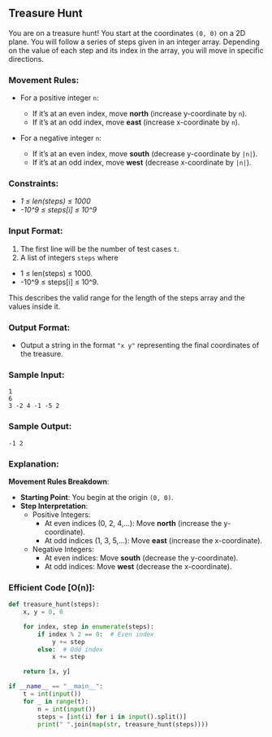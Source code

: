 ## **Treasure Hunt**

You are on a treasure hunt! You start at the coordinates `(0, 0)` on a 2D plane. You will follow a series of steps given in an integer array. Depending on the value of each step and its index in the array, you will move in specific directions.

### **Movement Rules:**
- For a positive integer `n`: 
  - If it’s at an even index, move **north** (increase y-coordinate by `n`).
  - If it’s at an odd index, move **east** (increase x-coordinate by `n`).
  
- For a negative integer `n`: 
  - If it’s at an even index, move **south** (decrease y-coordinate by `|n|`).
  - If it’s at an odd index, move **west** (decrease x-coordinate by `|n|`).

### **Constraints:**
- _1 ≤ len(steps) ≤ 1000_
- _-10^9 ≤ steps[i] ≤ 10^9_


### **Input Format:**
1. The first line will be the number of test cases `t`.
2. A list of integers `steps` where 
- 1 ≤ len(steps) ≤ 1000.
- -10^9 ≤ steps[i] ≤ 10^9.

This describes the valid range for the length of the steps array and the values inside it.
### **Output Format:**
- Output a string in the format `"x y"` representing the final coordinates of the treasure.



### **Sample Input:**
```
1
6
3 -2 4 -1 -5 2
```

### **Sample Output:**
```
-1 2
```

### **Explanation:**

**Movement Rules Breakdown**:
- **Starting Point**: You begin at the origin `(0, 0)`.
- **Step Interpretation**:
  - Positive Integers:  
    - At even indices (0, 2, 4,...): Move **north** (increase the y-coordinate).  
    - At odd indices (1, 3, 5,...): Move **east** (increase the x-coordinate).
  - Negative Integers:  
    - At even indices: Move **south** (decrease the y-coordinate).  
    - At odd indices: Move **west** (decrease the x-coordinate).



### **Efficient Code [O(n)]:**

```python
def treasure_hunt(steps):
    x, y = 0, 0

    for index, step in enumerate(steps):
        if index % 2 == 0:  # Even index
            y += step
        else:  # Odd index
            x += step

    return [x, y]

if __name__ == "__main__":
    t = int(input())
    for _ in range(t):
        n = int(input())
        steps = [int(i) for i in input().split()]
        print(" ".join(map(str, treasure_hunt(steps))))
```
